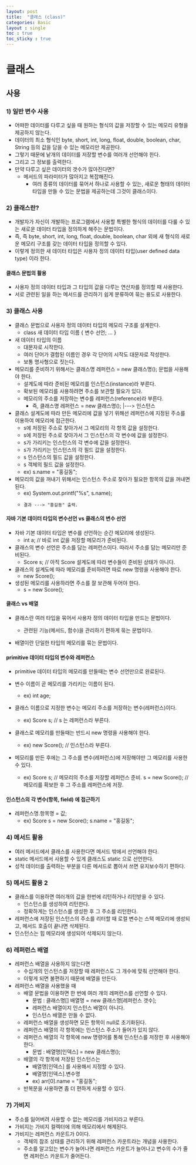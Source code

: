 ```yaml
---
layout: post
title:  "클래스 (class)"
categories: Basic
layout : single
toc : true 
toc_sticky : true
---
```


# 클래스 

## 사용

### 1) 일반 변수 사용
- 어떠한 데이터를 다루고 싶을 때 원하는 형식의 값을 저장할 수 있는 메모리 유형을 제공하지 않는다.
- 데이터의 최소 형식인 byte, short, int, long, float, double, boolean, char, String 등의 값을 담을 수 있는 메모리만 제공한다.
- 그렇기 때문에 낱개의 데이터를 저장할 변수를 여러개 선언해야 한다.
- 그리고 그 정보를 출력한다.
- 만약 다루고 싶은 데이터의 갯수가 많아진다면?
    - 메서드의 파라미터가 많아지고 복잡해진다.
        - 여러 종류의 데이터를 묶어서 하나로 사용할 수 있는, 새로운 형태의 데이터 타입을 만들 수 있는 문법을 제공하는데 그것이 클래스이다.

### 2) 클래스란?
- 개발자가 자신이 개발하는 프로그램에서 사용할 특별한 형식의 데이터를 다룰 수 있는 새로운 데이터 타입을 정의하게 해주는 문법이다.
- 즉, 즉 byte, short, int, long, float, double, boolean, char 외에 새 형식의 새로운 메모리 구조를 갖는 데이터 타입을 정의할 수 있다.
- 이렇게 정의한 새 데이터 타입은 사용자 정의 데이터 타입(user defined data type) 이라 한다.

#### 클래스 문법의 활용
- 사용자 정의 데이터 타입과 그 타입의 값을 다루는 연산자를 정의할 때 사용한다.
- 서로 관련된 일을 하는 메서드를 관리하기 쉽게 분류하여 묶는 용도로 사용한다.

### 3) 클래스 사용
- 클래스 문법으로 사용자 정의 데이터 타입의 메모리 구조를 설계한다.
    - class 새 데이터 타입 이름 {
        변수 선언;
        ...
    }
- 새 데이터 타입의 이름
    - 대문자로 시작한다.
    - 여러 단어가 결합된 이름인 경우 각 단어의 시작도 대문자로 작성한다.
    - 보통 명사형으로 짓는다.
- 메모리를 준비하기 위해서는 클래스명 레퍼런스 = new 클래스명(); 문법을 사용해야 한다.
    - 설계도에 따라 준비된 메모리를 인스턴스(instance)라 부른다.
    - 확보된 메모리를 사용하려면 주소를 보관할 필요가 있다.
    - 메모리의 주소를 저장하는 변수를 레퍼런스(reference)라 부른다.
        - 즉, 클래스명 레퍼런스 = new 클래스명();
                               |---> 인스턴스
- 클래스 설계도에 따라 만든 메모리에 값을 넣기 위해선 레퍼런스에 지정된 주소를 이용하여 메모리에 접근한다.
    - s에 저장된 주소로 찾아가서 그 메모리의 각 항목 값을 설정한다. 
    - s에 저장된 주소로 찾아가서 그 인스턴스의 각 변수에 값을 설정한다. 
    - s가 가리키는 인스턴스의 각 변수에 값을 설정한다. 
    - s가 가리키는 인스턴스의 각 필드 값을 설정한다. 
    - s 인스턴스의 필드 값을 설정한다. 
    - s 객체의 필드 값을 설정한다.
    - ex) s.name = "홍길동";
- 메모리의 값을 꺼내기 위해서는 인스턴스 주소로 찾아가 필요한 항목의 값을 꺼내면 된다.
    - ex) System.out.printf("%s", s.name);
    -     결과 ---> "홍길동" 출력.

#### 자바 기본 데이터 타입의 변수선언 vs 클래스의 변수 선언
- 자바 기본 데이터 타입은 변수를 선언하는 순간 메모리에 생성된다.
    - int a; // 바로 int 값을 저장할 메모리가 준비된다.
- 클래스의 변수 선언은 주소를 담는 레퍼런스이다. 따라서 주소를 담는 메모리만 준비된다.
    - Score s; // 아직 Score 설계도에 따라 변수들이 준비된 상태가 아니다.
- 클래스의 설계도에 따라 메모리를 준비하려면 따로 new 명령을 사용해야 한다.
    - new Score();
- 생성된 메모리를 사용하라면 주소를 잘 보관해 두어야 한다.
    - s = new Score();

#### 클래스 vs 배열
- 클래스란 여러 타입을 묶어서 사용자 정의 데이터 타입을 만드는 문법이다.
    - 관련된 기능(메서드, 함수)을 관리하기 편하게 묶는 문법이다.

- 배열이란 단일한 타입의 메모리를 묶는 문법이다.

#### primitive 데이터 타입의 변수와 레퍼런스
- primitive 데이터 타입의 메모리를 만들때는 변수 선언만으로 완료된다.
- 변수 이름이 곧 메모리를 가리키는 이름이 된다.
    - ex) int age; 

- 클래스 이름으로 지정한 변수는 메모리 주소를 저장하는 변수(레퍼런스)이다.
    - ex) Score s; // s 는 레퍼런스라 부른다.

- 클래스로 메모리를 만들때는 반드시 new 명령을 사용해야 한다.
    - ex) new Score(); // 인스턴스라 부른다.

- 메모리를 만든 후에는 그 주소를 변수(레퍼런스)에 저장해야만 그 메모리를 사용한 수 있다.
    - ex) Score s; // 메모리의 주소를 저장할 레퍼런스 준비.
          s = new Score(); // 메모리를 확보한 후 그 주소를 레퍼런스에 저장.

#### 인스턴스의 각 변수(항목, field) 에 접근하기
- 레퍼런스명.항목명 = 값;
    - ex) Score s = new Score();
          s.name = "홍길동";

### 4) 메서드 활용
- 여러 메서드에서 클래스를 사용한다면 메서드 밖에서 선언해야 한다.
- static 메서드에서 사용할 수 있게 클래스도 static 으로 선언한다.
- 성적 데이터를 출력하는 부분을 다른 메서드로 뽑아서 쓰면 유지보수하기 편하다.

### 5) 메서드 활용 2
- 클래스를 이용하면 여러개의 값을 한번에 리턴하거나 리턴받을 수 있다.
    - 인스턴스를 생성하여 리턴한다.
    - 정확하게는 인스턴스를 생성한 후 그 주소를 리턴한다.
- 레퍼런스에 저장된 인스턴스의 주소를 리터할 때 로컬 변수는 스택 메모리에 생성되고, 메서드 호출이 끝나면 삭제된다.
- 인스턴스는 힙 메모리에 생성되어 삭제되지 않는다.

### 6) 레퍼런스 배열
- 레퍼런스 배열을 사용하지 않는다면
    - 수십개의 인스턴스를 저장할 때 레퍼런스도 그 개수에 맞춰 선언해야 한다.
    - 이렇게 되면 불편하기 때문에 배열을 만든다.
- 레퍼런스 배열을 사용했을 때
    - 배열 문법을 이용하면 한 번에 여러 개의 레퍼런스를 선언할 수 있다.
        - 문법 : 클래스명[] 배열명 = new 클래스명[레퍼런스 갯수];
        - 레퍼런스 배열이지 인스턴스 배열이 아니다.
        - 인스턴스 배열은 만들 수 없다.
    - 레퍼런스 배열을 생성하면 모든 항목이 null로 초기화된다.
    - 레퍼런스 배열의 각 항목에는 인스턴스 주소가 들어가 있지 않다.
    - 레퍼런스 배열의 각 항목에 new 명령어를 통해 인스턴스를 저장한 후 사용해야 한다.
        - 문법 : 배열명[인덱스] = new 클래스명();
    - 배열의 각 항목에 저장된 인스턴스는 
        - 배열명[인덱스] 를 사용해서 지정할 수 있다.
        - 배열명[인덱스].변수명
        - ex) arr[0].name = "홍길동";
    - 반복문을 사용하면 좀 더 편하게 사용할 수 있다.

### 7) 가비지
- 주소를 잃어버려 사용할 수 없는 메모리를 가비지라고 부른다.
- 가비지는 가비지 컬렉터에 의해 메모리에서 해제된다.
- 가비지는 레퍼런스 카운트가 0이다.
    - 객체의 참조 상태를 관리하기 위해 레퍼런스 카운트라는 개념을 사용한다.
    - 주소를 알고있는 변수가 늘어나면 레퍼런스 카운트가 늘어나고 변수의 수가 줄면 레퍼런스 카운트가 줄어든다.




